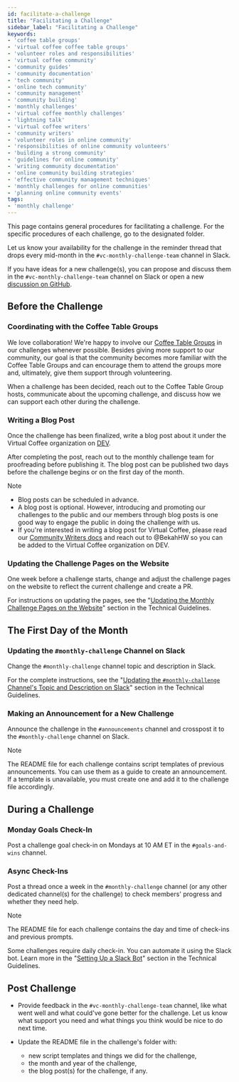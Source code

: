 ```yaml
---
id: facilitate-a-challenge
title: "Facilitating a Challenge"
sidebar_label: "Facilitating a Challenge"
keywords: 
- 'coffee table groups'
- 'virtual coffee coffee table groups'
- 'volunteer roles and responsibilities'
- 'virtual coffee community'
- 'community guides'
- 'community documentation'
- 'tech community'
- 'online tech community'
- 'community management'
- 'community building'
- 'monthly challenges'
- 'virtual coffee monthly challenges'
- 'lightning talk'
- 'virtual coffee writers'
- 'community writers'
- 'volunteer roles in online community'
- 'responsibilities of online community volunteers'
- 'building a strong community'
- 'guidelines for online community'
- 'writing community documentation'
- 'online community building strategies'
- 'effective community management techniques'
- 'monthly challenges for online communities'
- 'planning online community events'
tags: 
- 'monthly challenge'
---
```


This page contains general procedures for facilitating a challenge. For the specific procedures of each challenge, go to the designated folder.

Let us know your availability for the challenge in the reminder thread that drops every mid-month in the `#vc-monthly-challenge-team` channel in Slack.

If you have ideas for a new challenge(s), you can propose and discuss them in the `#vc-monthly-challenge-team` channel on Slack or open a new [discussion on GitHub](https://github.com/Virtual-Coffee/VC-Community-Docs/discussions).

## Before the Challenge

### Coordinating with the Coffee Table Groups

We love collaboration! We're happy to involve our [Coffee Table Groups](https://virtualcoffee.io/resources/virtual-coffee-handbook/guides-to-virtual-coffee/coffee-table-groups) in our challenges whenever possible. Besides giving more support to our community, our goal is that the community becomes more familiar with the Coffee Table Groups and can encourage them to attend the groups more and, ultimately, give them support through volunteering.

When a challenge has been decided, reach out to the Coffee Table Group hosts, communicate about the upcoming challenge, and discuss how we can support each other during the challenge.

### Writing a Blog Post

Once the challenge has been finalized, write a blog post about it under the Virtual Coffee organization on [DEV](https://dev.to/virtualcoffee).

After completing the post, reach out to the monthly challenge team for proofreading before publishing it. The blog post can be published two days before the challenge begins or on the first day of the month.

> [!NOTE]
>
> - Blog posts can be scheduled in advance.
> - A blog post is optional. However, introducing and promoting our challenges to the public and our members through blog posts is one good way to engage the public in doing the challenge with us.
> - If you're interested in writing a blog post for Virtual Coffee, please read our [Community Writers docs](../../community-writers/README.md) and reach out to @BekahHW so you can be added to the Virtual Coffee organization on DEV.

### Updating the Challenge Pages on the Website

One week before a challenge starts, change and adjust the challenge pages on the website to reflect the current challenge and create a PR.

For instructions on updating the pages, see the "[Updating the Monthly Challenge Pages on the Website](./technical-guidelines.md#updating-the-monthly-challenge-pages-on-the-website)" section in the Technical Guidelines.

## The First Day of the Month

### Updating the `#monthly-challenge` Channel on Slack

Change the `#monthly-challenge` channel topic and description in Slack.

For the complete instructions, see the "[Updating the `#monthly-challenge` Channel's Topic and Description on Slack](./technical-guidelines.md#updating-the-monthly-challenge-channels-topic-and-description-on-slack)" section in the Technical Guidelines.

### Making an Announcement for a New Challenge

Announce the challenge in the `#announcements` channel and crosspost it to the `#monthly-challenge` channel on Slack.

> [!NOTE]
> The README file for each challenge contains script templates of previous announcements. You can use them as a guide to create an announcement. If a template is unavailable, you must create one and add it to the challenge file accordingly.

## During a Challenge

### Monday Goals Check-In

Post a challenge goal check-in on Mondays at 10 AM ET in the `#goals-and-wins` channel.

### Async Check-Ins

Post a thread once a week in the `#monthly-challenge` channel (or any other dedicated channel(s) for the challenge) to check members' progress and whether they need help.

> [!NOTE]
> The README file for each challenge contains the day and time of check-ins and previous prompts.

Some challenges require daily check-in. You can automate it using the Slack bot. Learn more in the "[Setting Up a Slack Bot](./technical-guidelines.md#setting-up-a-slack-bot)" section in the Technical Guidelines.

## Post Challenge

- Provide feedback in the `#vc-monthly-challenge-team` channel, like what went well and what could've gone better for the challenge. Let us know what support you need and what things you think would be nice to do next time.
- Update the README file in the challenge's folder with:

  - new script templates and things we did for the challenge,
  - the month and year of the challenge,
  - the blog post(s) for the challenge, if any.
